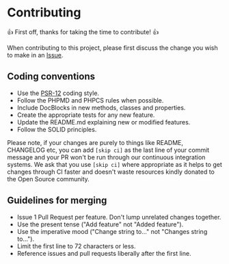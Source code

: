 # Contributing

👍 First off, thanks for taking the time to contribute! 👍

When contributing to this project, please first discuss the change you wish to make in an [Issue](https://github.com/enricodias/Template/issues/new).

## Coding conventions

-   Use the [PSR-12](https://www.php-fig.org/psr/psr-12/) coding style.
-   Follow the PHPMD and PHPCS rules when possible.
-   Include DocBlocks in new methods, classes and properties.
-   Create the appropriate tests for any new feature.
-   Update the README.md explaining new or modified features.
-   Follow the SOLID principles.

Please note, if your changes are purely to things like README, CHANGELOG etc, you can add ```[skip ci]``` as the last line of your commit message and your PR won't be run through our continuous integration systems. We ask that you use ```[skip ci]``` where appropriate as it helps to get changes through CI faster and doesn't waste resources kindly donated to the Open Source community.

## Guidelines for merging

-   Issue 1 Pull Request per feature. Don't lump unrelated changes together.
-   Use the present tense ("Add feature" not "Added feature").
-   Use the imperative mood ("Change string to..." not "Changes string to...").
-   Limit the first line to 72 characters or less.
-   Reference issues and pull requests liberally after the first line.
